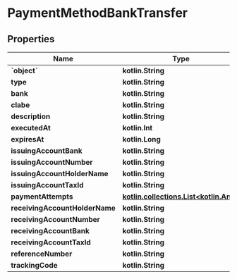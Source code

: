
# PaymentMethodBankTransfer

## Properties
Name | Type | Description | Notes
------------ | ------------- | ------------- | -------------
**&#x60;object&#x60;** | **kotlin.String** |  | 
**type** | **kotlin.String** |  |  [optional]
**bank** | **kotlin.String** |  |  [optional]
**clabe** | **kotlin.String** |  |  [optional]
**description** | **kotlin.String** |  |  [optional]
**executedAt** | **kotlin.Int** |  |  [optional]
**expiresAt** | **kotlin.Long** |  |  [optional]
**issuingAccountBank** | **kotlin.String** |  |  [optional]
**issuingAccountNumber** | **kotlin.String** |  |  [optional]
**issuingAccountHolderName** | **kotlin.String** |  |  [optional]
**issuingAccountTaxId** | **kotlin.String** |  |  [optional]
**paymentAttempts** | [**kotlin.collections.List&lt;kotlin.Any&gt;**](kotlin.Any.md) |  |  [optional]
**receivingAccountHolderName** | **kotlin.String** |  |  [optional]
**receivingAccountNumber** | **kotlin.String** |  |  [optional]
**receivingAccountBank** | **kotlin.String** |  |  [optional]
**receivingAccountTaxId** | **kotlin.String** |  |  [optional]
**referenceNumber** | **kotlin.String** |  |  [optional]
**trackingCode** | **kotlin.String** |  |  [optional]



